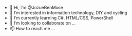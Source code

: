 - 👋 Hi, I’m @JozueBenMose
- 👀 I’m interested in information technology, DIY and cycling
- 🌱 I’m currently learning C#, HTML/CSS, PowerShell
- 💞️ I’m looking to collaborate on ...
- 📫 How to reach me ...

<!---
JozueBenMose/JozueBenMose is a ✨ special ✨ repository because its `README.md` (this file) appears on your GitHub profile.
You can click the Preview link to take a look at your changes.
--->
